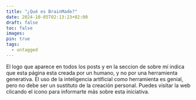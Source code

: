 ```yaml
---
title: "¿Qué es BrainMade?"
date: 2024-10-05T02:13:23+02:00
draft: false
toc: false
images:
pin: true
tags: 
  - untagged
---
```


El logo que aparece en todos los posts y en la seccion de sobre mí indica que esta página esta creada por un humano, y no por una herramienta generativa. El uso de la inteligencia 
artificial como herramienta es genial, pero no debe ser un sustituto de la creación personal. Puedes visitar la web clicando el icono para informarte más sobre esta iniciativa.